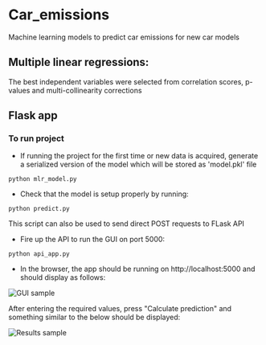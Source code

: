 # Car_emissions
Machine learning models to predict car emissions for new car models

## Multiple linear regressions:
The best independent variables were selected from correlation scores, p-values and multi-collinearity corrections

## Flask app

### To run project
- If running the project for the first time or new data is acquired, generate a serialized version of the model which will be stored as 'model.pkl' file

```
python mlr_model.py
```
- Check that the model is setup properly by running:
```
python predict.py
```
This script can also be used to send direct POST requests to FLask API

- Fire up the API to run the GUI on port 5000:
```
python api_app.py
```
- In the browser, the app should be running on http://localhost:5000 and should display as follows:

![GUI sample](https://github.com/wgova/Car_emissions/blob/master/API_app/img/app_GUI.png)

After entering the required values, press "Calculate prediction" and something similar to the below should be displayed:

![Results sample](https://github.com/wgova/Car_emissions/blob/master/app/img/APi_app/app_GUI.png)
